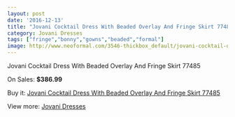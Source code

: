 ```yaml
---
layout: post
date: '2016-12-13'
title: "Jovani Cocktail Dress With Beaded Overlay And Fringe Skirt 77485"
category: Jovani Dresses
tags: ["fringe","bonny","gowns","beaded","formal"]
image: http://www.neoformal.com/3546-thickbox_default/jovani-cocktail-dress-with-beaded-overlay-and-fringe-skirt-77485.jpg
---
```

Jovani Cocktail Dress With Beaded Overlay And Fringe Skirt 77485

On Sales: **$386.99**
<a href="https://www.neoformal.com/en/jovani-dresses/1320-jovani-cocktail-dress-with-beaded-overlay-and-fringe-skirt-77485.html"><amp-img layout="responsive" width="600" height="600" src="//www.neoformal.com/3546-thickbox_default/jovani-cocktail-dress-with-beaded-overlay-and-fringe-skirt-77485.jpg" alt="Jovani Cocktail Dress With Beaded Overlay And Fringe Skirt 77485 0" /></a>
<a href="https://www.neoformal.com/en/jovani-dresses/1320-jovani-cocktail-dress-with-beaded-overlay-and-fringe-skirt-77485.html"><amp-img layout="responsive" width="600" height="600" src="//www.neoformal.com/3547-thickbox_default/jovani-cocktail-dress-with-beaded-overlay-and-fringe-skirt-77485.jpg" alt="Jovani Cocktail Dress With Beaded Overlay And Fringe Skirt 77485 1" /></a>

Buy it: [Jovani Cocktail Dress With Beaded Overlay And Fringe Skirt 77485](https://www.neoformal.com/en/jovani-dresses/1320-jovani-cocktail-dress-with-beaded-overlay-and-fringe-skirt-77485.html "Jovani Cocktail Dress With Beaded Overlay And Fringe Skirt 77485")

View more: [Jovani Dresses](https://www.neoformal.com/en/15-jovani-dresses "Jovani Dresses")